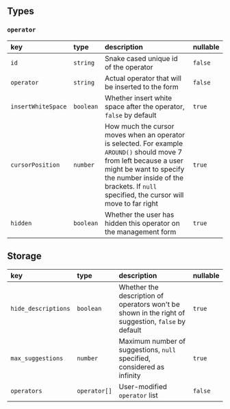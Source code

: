 ## Types

### `operator`
|key|type|description|nullable|
|:--|:---|:----------|:-------|
|`id`|`string`|Snake cased unique id of the operator|`false`|
|`operator`|`string`|Actual operator that will be inserted to the form|`false`|
|`insertWhiteSpace`|`boolean`|Whether insert white space after the operator, `false` by default|`true`|
|`cursorPosition`|`number`|How much the cursor moves when an operator is selected. For example `AROUND()` should move 7 from left because a user might be want to specify the number inside of the brackets. If `null` specified, the cursor will move to far right|`true`|
|`hidden`|`boolean`|Whether the user has hidden this operator on the management form|`true`|


## Storage
|key|type|description|nullable|
|:--|:---|:----------|:-------|
|`hide_descriptions`|`boolean`|Whether the description of operators won't be shown in the right of suggestion, `false` by default|`true`|
|`max_suggestions`|`number`|Maximum number of suggestions, `null` specified, considered as infinity|`true`|
|`operators`|`operator[]`|User-modified `operator` list|`false`|
